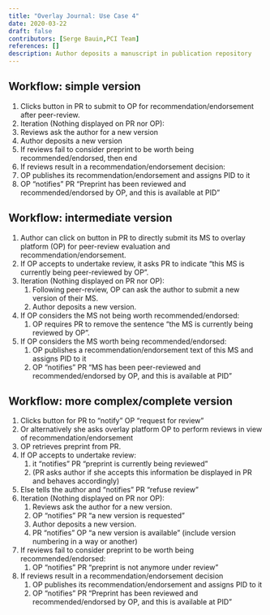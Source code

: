 ```yaml
---
title: "Overlay Journal: Use Case 4"
date: 2020-03-22
draft: false
contributors: [Serge Bauin,PCI Team]
references: []
description: Author deposits a manuscript in publication repository
---
```


## Workflow: simple version
1. Clicks button in PR to submit to OP for recommendation/endorsement after peer-review.
2. Iteration (Nothing displayed on PR nor OP):
  1. Reviews ask the author for a new version
  2. Author deposits a new version
3. If reviews fail to consider preprint to be worth being recommended/endorsed, then end
4. If reviews result in a recommendation/endorsement decision:
  1. OP publishes its recommendation/endorsement and assigns PID to it
  2. OP “notifies” PR “Preprint has been reviewed and recommended/endorsed by OP, and this is available at PID”



## Workflow: intermediate version

1. Author can click on button in PR to directly submit its MS to overlay platform (OP) for peer-review evaluation and recommendation/endorsement.
2. If OP accepts to undertake review, it asks PR to indicate “this MS is currently being peer-reviewed by OP”.
3. Iteration (Nothing displayed on PR nor OP):
   1. Following peer-review, OP can ask the author to submit a new version of their MS.
   2. Author deposits a new version.
4. If OP considers the MS not being worth recommended/endorsed:
   1. OP requires PR to remove the sentence “the MS is currently being reviewed by OP”.
5. If OP considers the MS worth being recommended/endorsed:
   1. OP publishes a recommendation/endorsement text of this MS and assigns PID to it
   2. OP “notifies” PR “MS has been peer-reviewed and recommended/endorsed by OP, and this is available at PID”

## Workflow: more complex/complete version

1. Clicks button for PR to “notify” OP “request for review”
2. Or alternatively she asks overlay platform OP to perform reviews in view of recommendation/endorsement
3. OP retrieves preprint from PR.
4. If OP accepts to undertake review:
   1. it “notifies” PR “preprint is currently being reviewed”
   2. (PR asks author if she accepts this information be displayed in PR and behaves accordingly)
5. Else tells the author and “notifies” PR “refuse review”
6. Iteration (Nothing displayed on PR nor OP):
   1. Reviews ask the author for a new version.
   2. OP “notifies” PR “a new version is requested”
   3. Author deposits a new version.
   4. PR “notifies” OP “a new version is available” (include version numbering in a way or another)
7. If reviews fail to consider preprint to be worth being recommended/endorsed:
   1. OP “notifies” PR “preprint is not anymore under review”
8. If reviews result in a recommendation/endorsement decision
   1. OP publishes its recommendation/endorsement and assigns PID to it
   2. OP “notifies” PR “Preprint has been reviewed and recommended/endorsed by OP, and this is available at PID”